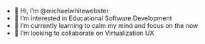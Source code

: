 - 👋 Hi, I’m @michaelwhitewebster
- 👀 I’m interested in Educational Software Development
- 🌱 I’m currently learning to calm my mind and focus on the now
- 💞️ I’m looking to collaborate on Virtualization UX

<!---
michaelwhitewebster/michaelwhitewebster is a ✨ special ✨ repository because its `README.md` (this file) appears on your GitHub profile.
You can click the Preview link to take a look at your changes.
--->
